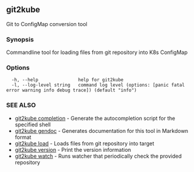 ## git2kube

Git to ConfigMap conversion tool

### Synopsis

Commandline tool for loading files from git repository into K8s ConfigMap

### Options

```
  -h, --help               help for git2kube
  -l, --log-level string   command log level (options: [panic fatal error warning info debug trace]) (default "info")
```

### SEE ALSO

* [git2kube completion](git2kube_completion.md)	 - Generate the autocompletion script for the specified shell
* [git2kube gendoc](git2kube_gendoc.md)	 - Generates documentation for this tool in Markdown format
* [git2kube load](git2kube_load.md)	 - Loads files from git repository into target
* [git2kube version](git2kube_version.md)	 - Print the version information
* [git2kube watch](git2kube_watch.md)	 - Runs watcher that periodically check the provided repository

